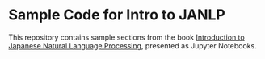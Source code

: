 # Sample Code for Intro to JANLP

This repository contains sample sections from the book [Introduction to
Japanese Natural Language Processing](https://japanesenlp.com), presented as
Jupyter Notebooks.
